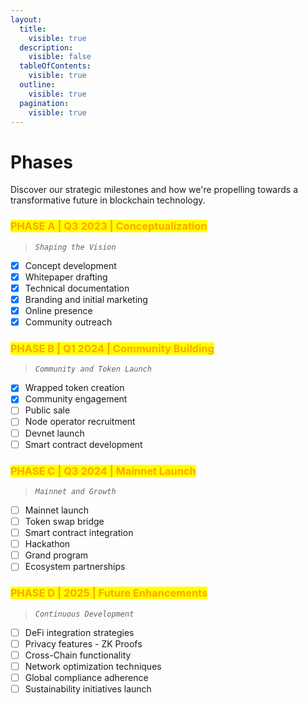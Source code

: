 ```yaml
---
layout:
  title:
    visible: true
  description:
    visible: false
  tableOfContents:
    visible: true
  outline:
    visible: true
  pagination:
    visible: true
---
```


# Phases

Discover our strategic milestones and how we're propelling towards a transformative future in blockchain technology.

### <mark style="color:orange;">PHASE A | Q3 2023 | Conceptualization</mark>

> _`Shaping the Vision`_

* [x] Concept development
* [x] Whitepaper drafting
* [x] Technical documentation
* [x] Branding and initial marketing
* [x] Online presence
* [x] Community outreach

### <mark style="color:orange;">PHASE B | Q1 2024 | Community Building</mark>

> _`Community and Token Launch`_

* [x] Wrapped token creation
* [x] Community engagement
* [ ] Public sale
* [ ] Node operator recruitment
* [ ] Devnet launch
* [ ] Smart contract development

### <mark style="color:orange;">PHASE C | Q3 2024 | Mainnet Launch</mark>

> _`Mainnet and Growth`_

* [ ] Mainnet launch
* [ ] Token swap bridge
* [ ] Smart contract integration
* [ ] Hackathon
* [ ] Grand program
* [ ] Ecosystem partnerships

### <mark style="color:orange;">PHASE D | 2025 | Future Enhancements</mark>

> _`Continuous Development`_

* [ ] DeFi integration strategies
* [ ] Privacy features - ZK Proofs
* [ ] Cross-Chain functionality
* [ ] Network optimization techniques
* [ ] Global compliance adherence
* [ ] Sustainability initiatives launch
